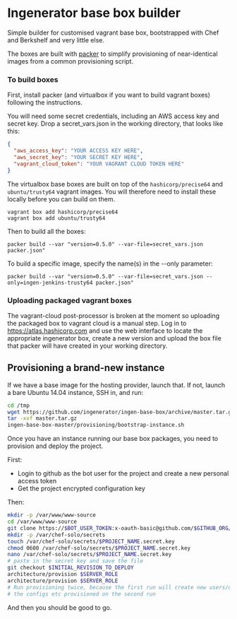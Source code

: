 # Ingenerator base box builder

Simple builder for customised vagrant base box, bootstrapped
with Chef and Berkshelf and very little else.

The boxes are built with [packer](https://www.packer.io/) to simplify provisioning of 
near-identical images from a common provisioning script.

### To build boxes

First, install packer (and virtualbox if you want to build vagrant boxes) following the 
instructions.

You will need some secret credentials, including an AWS access key and secret key. Drop a
secret_vars.json in the working directory, that looks like this:

```json
{
  "aws_access_key": "YOUR ACCESS KEY HERE",
  "aws_secret_key": "YOUR SECRET KEY HERE",
  "vagrant_cloud_token": "YOUR VAGRANT CLOUD TOKEN HERE"
}
```

The virtualbox base boxes are built on top of the `hashicorp/precise64` and `ubuntu/trusty64`
vagrant images. You will therefore need to install these locally before you can build on them.

```shell
vagrant box add hashicorp/precise64
vagrant box add ubuntu/trusty64
```

Then to build all the boxes:

```shell
packer build --var "version=0.5.0" --var-file=secret_vars.json packer.json"
```

To build a specific image, specify the name(s) in the --only parameter:

```shell
packer build --var "version=0.5.0" --var-file=secret_vars.json --only=ingen-jenkins-trusty64 packer.json"
```

### Uploading packaged vagrant boxes

The vagrant-cloud post-processor is broken at the moment so uploading the packaged box to
vagrant cloud is a manual step. Log in to https://atlas.hashicorp.com and use the web interface
to locate the appropriate ingenerator box, create a new version and upload the box file that 
packer will have created in your working directory.

## Provisioning a brand-new instance

If we have a base image for the hosting provider, launch that. If not, launch a bare Ubuntu 14.04 instance, SSH in, and run:

```bash
cd /tmp
wget https://github.com/ingenerator/ingen-base-box/archive/master.tar.gz
tar -xvf master.tar.gz
ingen-base-box-master/provisioning/bootstrap-instance.sh
```

Once you have an instance running our base box packages, you need to provision and deploy the project.

First:

* Login to github as the bot user for the project and create a new personal access token
* Get the project encrypted configuration key 

Then:
```bash
mkdir -p /var/www/www-source
cd /var/www/www-source
git clone https://$BOT_USER_TOKEN:x-oauth-basic@github.com/$GITHUB_ORG/$GITHUB_PROJECT_REPO .
mkdir -p /var/chef-solo/secrets
touch /var/chef-solo/secrets/$PROJECT_NAME.secret.key
chmod 0600 /var/chef-solo/secrets/$PROJECT_NAME.secret.key
nano /var/chef-solo/secrets/$PROJECT_NAME.secret.key
# paste in the secret key and save the file
git checkout $INITIAL_REVISION_TO_DEPLOY
architecture/provision $SERVER_ROLE
architecture/provision $SERVER_ROLE
# Run provisioning twice, because the first run will create new users/directories/etc that may affect
# the configs etc provisioned on the second run
```

And then you should be good to go.
